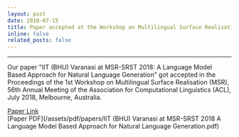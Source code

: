 ```yaml
---
layout: post
date: 2018-07-15
title: Paper accepted at the Workshop on Multilingual Surface Realisation, ACL
inline: false
related_posts: false
---
```



---

Our paper "IIT (BHU) Varanasi at MSR-SRST 2018: A Language Model Based Approach for Natural Language Generation" got accepted in the Proceedings of the 1st Workshop on Multilingual Surface Realisation (MSR), 56th Annual Meeting of the Association for Computational Linguistics (ACL), July 2018, Melbourne, Australia.

[Paper Link](https://link.springer.com/chapter/10.1007/978-3-030-86383-8_2)  
[Paper PDF](/assets/pdf/papers/IIT (BHU) Varanasi at MSR-SRST 2018 A Language Model Based Approach for Natural Language Generation.pdf)
